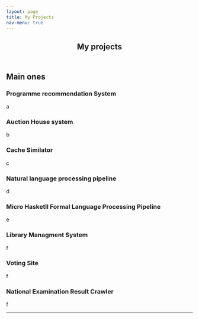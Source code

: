 ```yaml
---
layout: page
title: My Projects
nav-menu: true
---
```


<!-- Main -->
<div id="main" class="alt">

<!-- One -->
<section id="one">
	<div class="inner">
		<header class="major">
			<h1>My projects</h1>
		</header>

<!-- Content -->
<h2 id="content">Main ones</h2>
<p></p>
<div class="row">
	<div class="6u 12u$(small)">
		<h3>Programme recommendation System</h3>
		<p>a</p>
	</div>
	<div class="6u$ 12u$(small)">
		<h3>Auction House system</h3>
		<p>b </p>
	</div>
	<!-- Break -->
	<div class="4u 12u$(medium)">
		<h3>Cache Similator</h3>
		<p>c</p>
	</div>
	<div class="4u 12u$(medium)">
		<h3>Natural language processing pipeline</h3>
		<p>d</p>
	</div>
	<div class="4u 12u$(medium)">
		<h3>Micro Hasketll Formal Language Processing Pipeline</h3>
		<p>e</p>
	</div>
	<div class="4u$ 12u$(medium)">
		<h3>Library Managment System</h3>
		<p>f</p>
	</div>
	<div class="4u$ 12u$(medium)">
		<h3>Voting Site</h3>
		<p>f</p>
	</div>
	<div class="4u$ 12u$(medium)">
		<h3>National Examination Result Crawler</h3>
		<p>f</p>
	</div>
</div>

<hr class="major" />
